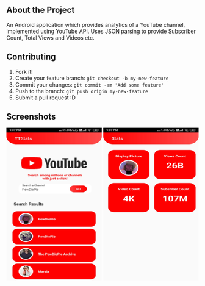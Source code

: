 ## About the Project

An Android application which provides analytics of a YouTube channel, implemented using YouTube API. Uses JSON parsing to provide Subscriber Count, Total Views and Videos etc. 

## Contributing
1. Fork it!
2. Create your feature branch: `git checkout -b my-new-feature`
3. Commit your changes: `git commit -am 'Add some feature'`
4. Push to the branch: `git push origin my-new-feature`
5. Submit a pull request :D

## Screenshots
<img src="https://github.com/divyansh49/YouTubeStats/blob/master/Screenshots/MainActivity.jpg" alt="MainActivity" width="250" height="400"> <img src="https://github.com/divyansh49/YouTubeStats/blob/master/Screenshots/StatsActivity.jpg" alt="StatsActivity" width="250" height="400"> 

